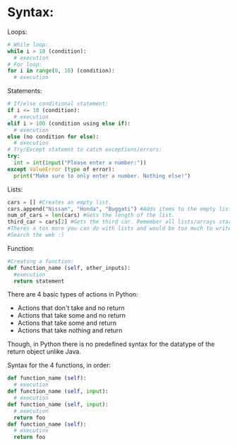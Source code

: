 # Syntax:
Loops:
```python
# While loop:
while i > 10 (condition):
  # execution
# For loop:
for i in range(0, 10) (condition):
  # execution
```
Statements:
```python
# If/else conditional statement:
if i <= 10 (condition):
  # execution
elif i > 100 (condition using else if):
  # execution
else (no condition for else):
  # execution
# Try/Except statemnt to catch exceptions/errors:
try:
  int = int(input("Please enter a number:"))
except ValueError (type of error):
  print("Make sure to only enter a number. Nothing else!")
```
Lists:
```python
cars = [] #Creates an empty list.
cars.append("Nissan", "Honda", "Buggati") #Adds items to the empty list.
num_of_cars = len(cars) #Gets the length of the list.
third_car = cars[2] #Gets the third car. Remember all lists/arrays start at 0.
#Theres a ton more you can do with lists and would be too much to write down here.
#Search the web :)
```
Function:
```python
#Creating a function:
def function_name (self, other_inputs):
  #execution
  return statement
```
There are 4 basic types of actions in Python: 
 * Actions that don't take and no return
 * Actions that take some and no return
 * Actions that take some and return
 * Actions that take nothing and return
 
Though, in Python there is no predefined syntax for the datatype of the return object unlike Java.

Syntax for the 4 functions, in order:
```python
def function_name (self):
  # execution
def function_name (self, input):
  # execution
def function_name (self, input):
  # execution
  return foo
def function_name (self):
  # execution
  return foo
```
